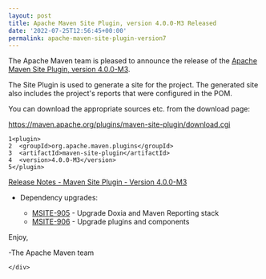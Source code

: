 ```yaml
---
layout: post
title: Apache Maven Site Plugin, version 4.0.0-M3 Released
date: '2022-07-25T12:56:45+00:00'
permalink: apache-maven-site-plugin-version7
---
```

<div class="post_body"><p>The Apache Maven team is pleased to announce the release of the
<a href="https://maven.apache.org/plugins/maven-site-plugin/">Apache Maven Site Plugin, version 4.0.0-M3</a>.</p>
<p>The Site Plugin is used to generate a site for the project. The generated site
also includes the project's reports that were configured in the POM.</p>
<p>You can download the appropriate sources etc. from the download page:</p>
<p><a href="https://maven.apache.org/plugins/maven-site-plugin/download.cgi">https://maven.apache.org/plugins/maven-site-plugin/download.cgi</a></p>
<div class="highlight"><pre tabindex="0" class="chroma"><code class="language-xml" data-lang="xml"><span class="line"><span class="ln">1</span><span class="cl"><span class="nt">&lt;plugin&gt;</span>
</span></span><span class="line"><span class="ln">2</span><span class="cl">  <span class="nt">&lt;groupId&gt;</span>org.apache.maven.plugins<span class="nt">&lt;/groupId&gt;</span>
</span></span><span class="line"><span class="ln">3</span><span class="cl">  <span class="nt">&lt;artifactId&gt;</span>maven-site-plugin<span class="nt">&lt;/artifactId&gt;</span>
</span></span><span class="line"><span class="ln">4</span><span class="cl">  <span class="nt">&lt;version&gt;</span>4.0.0-M3<span class="nt">&lt;/version&gt;</span>
</span></span><span class="line"><span class="ln">5</span><span class="cl"><span class="nt">&lt;/plugin&gt;</span>   
</span></span></code></pre></div><!-- more -->
<p><a href="https://issues.apache.org/jira/secure/ReleaseNote.jspa?projectId=12317923&amp;version=12352119">Release Notes - Maven Site Plugin - Version 4.0.0-M3</a></p>
<ul>
<li>
<p>Dependency upgrades:</p>
<ul>
<li><a href="https://issues.apache.org/jira/browse/MSITE-905">MSITE-905</a> - Upgrade Doxia and Maven Reporting stack</li>
<li><a href="https://issues.apache.org/jira/browse/MSITE-906">MSITE-906</a> - Upgrade plugins and components</li>
</ul>
</li>
</ul>
<p>Enjoy,</p>
<p>-The Apache Maven team</p>

    </div>
